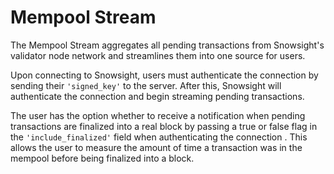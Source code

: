 # Mempool Stream

The Mempool Stream aggregates all pending transactions from Snowsight's validator node network and streamlines them into one source for users. &#x20;

Upon connecting to Snowsight, users must authenticate the connection by sending their `'signed_key'`  to the server.  After this, Snowsight will authenticate the connection and begin streaming pending transactions.

The user has the option whether to receive a notification when pending transactions are finalized into a real block by passing a true or false flag in the `'include_finalized'` field when authenticating the connection .  This allows the user to measure the amount of time a transaction was in the mempool before being finalized into a block.&#x20;

